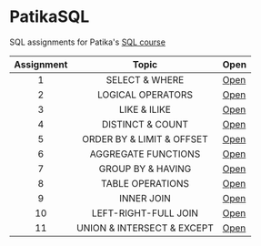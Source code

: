 # PatikaSQL

SQL assignments for Patika's [SQL course](https://academy.patika.dev/tr/courses/sql)

| Assignment |           Topic            | Open                    |
| :--------: | :------------------------: | ----------------------- |
|     1      |       SELECT & WHERE       | [Open](./assignment-1/) |
|     2      |     LOGICAL OPERATORS      | [Open](./assignment-2/) |
|     3      |        LIKE & ILIKE        | [Open](./assignment-3/) |
|     4      |      DISTINCT & COUNT      | [Open](./assignment-4/) |
|     5      | ORDER BY & LIMIT & OFFSET  | [Open](./assignment-5/) |
|     6      |    AGGREGATE FUNCTIONS     | [Open](./assignment-6/) |
|     7      |     GROUP BY & HAVING      | [Open](./assignment-7/) |
|     8      |      TABLE OPERATIONS      | [Open](./assignment-8/) |
|     9      |         INNER JOIN         | [Open](./assignment-9/) |
|     10     |    LEFT-RIGHT-FULL JOIN    | [Open](./assignment-10) |
|     11     | UNION & INTERSECT & EXCEPT | [Open](./assignment-11) |
